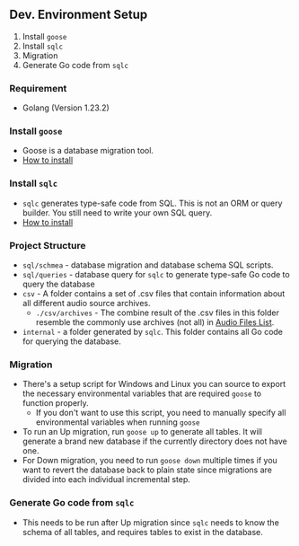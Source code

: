 ## Dev. Environment Setup

1. Install `goose`
2. Install `sqlc`
3. Migration
4. Generate Go code from `sqlc`

### Requirement

- Golang (Version 1.23.2)

### Install `goose`

- Goose is a database migration tool.
- [How to install](https://github.com/pressly/goose?tab=readme-ov-file#install) 

### Install `sqlc` 

- `sqlc` generates type-safe code from SQL. This is not an ORM or query builder.
You still need to write your own SQL query.
- [How to install](https://docs.sqlc.dev/en/latest/overview/install.html) 

### Project Structure

- `sql/schmea` - database migration and database schema SQL scripts.
- `sql/queries` - database query for `sqlc` to generate type-safe Go code to 
query the database
- `csv` - A folder contains a set of .csv files that contain information about 
all different audio source archives.
  - `./csv/archives` - The combine result of the .csv files in this folder 
  resemble the commonly use archives (not all) in [Audio Files List](https://docs.google.com/spreadsheets/d/1VQsOgEskLrAvZg-vAyZNTQs87UvTSTToRvxXNsB-oe8/edit?usp=sharing).
- `internal` - a folder generated by `sqlc`. This folder contains all Go code 
for querying the database.

### Migration

- There's a setup script for Windows and Linux you can source to export the 
necessary environmental variables that are required `goose` to function properly.
    - If you don't want to use this script, you need to manually specify all 
    environmental variables when running `goose`
- To run an Up migration, run `goose up` to generate all tables. It will 
generate a brand new database if the currently directory does not have one.
- For Down migration, you need to run `goose down` multiple times if you 
want to revert the database back to plain state since migrations are divided 
into each individual incremental step.

### Generate Go code from `sqlc`

- This needs to be run after Up migration since `sqlc` needs to know the schema of 
all tables, and requires tables to exist in the database.
